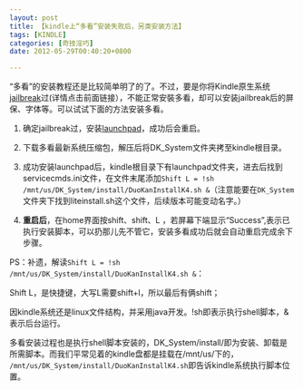```yaml
---
layout: post
title: 【kindle上“多看”安装失败后，另类安装方法】
tags: [KINDLE]
categories: [奇技淫巧]
date: 2012-05-29T00:40:20+0800

---
```


“多看”的安装教程还是比较简单明了的了。不过，要是你将Kindle原生系统[jailbreak][]过(详情点击前面链接），不能正常安裝多看，却可以安装jailbreak后的屏保、字体等。可以试试下面的方法安装多看。

1. 确定jailbreak过，安装[launchpad][]，成功后会重启。

2. 下载多看最新系统压缩包，解压后将DK\_System文件夹拷至kindle根目录。

3. 成功安装launchpad后，kindle根目录下有launchpad文件夹，进去后找到servicecmds.ini文件，在文件末尾添加`Shift L = !sh /mnt/us/DK_System/install/DuoKanInstallK4.sh &`（注意能要在`DK_System`文件夹下找到liteinstall.sh这个文件，后续版本可能变动名字。）

4. **重启后**，在home界面按shift、shift、L ，若屏幕下端显示“Success”,表示已执行安装脚本，可以扔那儿先不管它，安装多看成功后就会自动重启完成余下步骤。


PS：补遗，解读`Shift L = !sh /mnt/us/DK_System/install/DuoKanInstallK4.sh &`：  


Shift L，是快捷键，大写L需要shift+l，所以最后有俩shift；

因kindle系统还是linux文件结构，并采用java开发。!sh即表示执行shell脚本，&表示后台运行。

多看安装过程也是执行shell脚本安装的，DK\_System/install/即为安装、卸载是所需脚本。而我们平常见着的kindle盘都是挂载在/mnt/us/下的， `/mnt/us/DK_System/install/DuoKanInstallK4.sh`即告诉kindle系统执行脚本位置。


[jailbreak]: http://www.mobileread.com/forums/showthread.php?t=88004
[launchpad]: http://www.mobileread.com/forums/showthread.php?t=97636